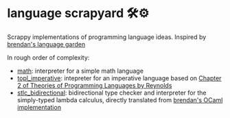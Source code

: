 # language scrapyard 🛠️⚙️

Scrappy implementations of programming language ideas. Inspired by [brendan's language garden](https://github.com/brendanzab/language-garden)

In rough order of complexity:
- [math](./src/math.rs): interpreter for a simple math language
- [topl_imperative](./src/topl_imperative.rs): intepreter for an imperative language based on [Chapter 2 of Theories of Programming Languages by Reynolds](https://github.com/HotHat/books/blob/master/Theories%20of%20Programming%20Languages%3BREYNOLDS%3B2009.pdf)
- [stlc_bidirectional](./src/stlc_bidirectional.rs): bidirectional type checker and interpreter for the simply-typed lambda calculus, directly translated from [brendan's OCaml implementation](https://github.com/brendanzab/language-garden/tree/main/elab-stlc-bidirectional)
